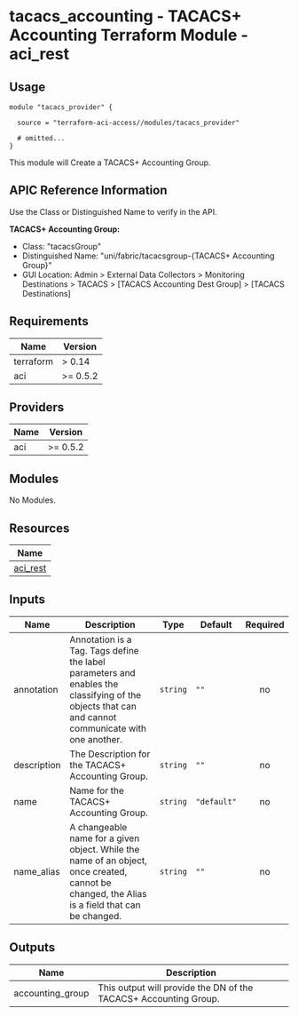 # tacacs_accounting - TACACS+ Accounting Terraform Module - aci_rest

## Usage

```hcl
module "tacacs_provider" {

  source = "terraform-aci-access//modules/tacacs_provider"

  # omitted...
}
```

This module will Create a TACACS+ Accounting Group.

## APIC Reference Information

Use the Class or Distinguished Name to verify in the API.

**TACACS+ Accounting Group:**

* Class: "tacacsGroup"
* Distinguished Name: "uni/fabric/tacacsgroup-{TACACS+ Accounting Group}"
* GUI Location: Admin > External Data Collectors > Monitoring Destinations > TACACS > [TACACS Accounting Dest Group] > [TACACS Destinations]

<!-- BEGINNING OF PRE-COMMIT-TERRAFORM DOCS HOOK -->
## Requirements

| Name | Version |
|------|---------|
| terraform | > 0.14 |
| aci | >= 0.5.2 |

## Providers

| Name | Version |
|------|---------|
| aci | >= 0.5.2 |

## Modules

No Modules.

## Resources

| Name |
|------|
| [aci_rest](https://registry.terraform.io/providers/ciscodevnet/aci/0.5.2/docs/resources/rest) |

## Inputs

| Name | Description | Type | Default | Required |
|------|-------------|------|---------|:--------:|
| annotation | Annotation is a Tag.  Tags define the label parameters and enables the classifying of the objects that can and cannot communicate with one another. | `string` | `""` | no |
| description | The Description for the TACACS+ Accounting Group. | `string` | `""` | no |
| name | Name for the TACACS+ Accounting Group. | `string` | `"default"` | no |
| name\_alias | A changeable name for a given object. While the name of an object, once created, cannot be changed, the Alias is a field that can be changed. | `string` | `""` | no |

## Outputs

| Name | Description |
|------|-------------|
| accounting\_group | This output will provide the DN of the TACACS+ Accounting Group. |
<!-- END OF PRE-COMMIT-TERRAFORM DOCS HOOK -->
